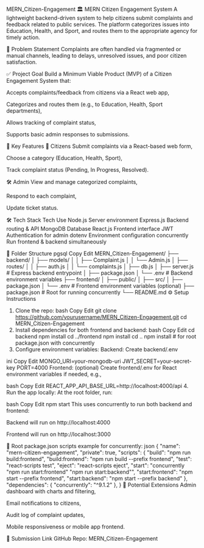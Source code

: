 MERN_Citizen-Engagement
🏛️ MERN Citizen Engagement System
A lightweight backend-driven system to help citizens submit complaints and feedback related to public services. The platform categorizes issues into Education, Health, and Sport, and routes them to the appropriate agency for timely action.

📌 Problem Statement
Complaints are often handled via fragmented or manual channels, leading to delays, unresolved issues, and poor citizen satisfaction.

✅ Project Goal
Build a Minimum Viable Product (MVP) of a Citizen Engagement System that:

Accepts complaints/feedback from citizens via a React web app,

Categorizes and routes them (e.g., to Education, Health, Sport departments),

Allows tracking of complaint status,

Supports basic admin responses to submissions.

🔧 Key Features
👥 Citizens
Submit complaints via a React-based web form,

Choose a category (Education, Health, Sport),

Track complaint status (Pending, In Progress, Resolved).

🛠 Admin
View and manage categorized complaints,

Respond to each complaint,

Update ticket status.

🛠 Tech Stack
Tech	Use
Node.js	Server environment
Express.js	Backend routing & API
MongoDB	Database
React.js	Frontend interface
JWT	Authentication for admin
dotenv	Environment configuration
concurrently	Run frontend & backend simultaneously

📁 Folder Structure
pgsql
Copy
Edit
MERN_Citizen-Engagement/
├── backend/
│   ├── models/
│   │   ├── Complaint.js
│   │   └── Admin.js
│   ├── routes/
│   │   ├── auth.js
│   │   └── complaints.js
│   ├── db.js
│   ├── server.js          # Express backend entrypoint
│   ├── package.json
│   └── .env              # Backend environment variables
├── frontend/
│   ├── public/
│   ├── src/
│   ├── package.json
│   └── .env              # Frontend environment variables (optional)
├── package.json          # Root for running concurrently
└── README.md
⚙️ Setup Instructions
1. Clone the repo:
bash
Copy
Edit
git clone https://github.com/yourusername/MERN_Citizen-Engagement.git
cd MERN_Citizen-Engagement
2. Install dependencies for both frontend and backend:
bash
Copy
Edit
cd backend
npm install
cd ../frontend
npm install
cd ..
npm install        # for root package.json with concurrently
3. Configure environment variables:
Backend: Create backend/.env

ini
Copy
Edit
MONGO_URI=your-mongodb-uri
JWT_SECRET=your-secret-key
PORT=4000
Frontend: (optional) Create frontend/.env for React environment variables if needed, e.g.,

bash
Copy
Edit
REACT_APP_API_BASE_URL=http://localhost:4000/api
4. Run the app locally:
At the root folder, run:

bash
Copy
Edit
npm start
This uses concurrently to run both backend and frontend:

Backend will run on http://localhost:4000

Frontend will run on http://localhost:3000

📄 Root package.json scripts example for concurrently:
json
{
  "name": "mern-citizen-engagement",
  "private": true,
   "scripts": {
    "build": "npm run build:frontend",
    "build:frontend": "npm run build --prefix frontend",
    "test": "react-scripts test", 
    "eject": "react-scripts eject",
    "start": "concurrently \"npm run start:frontend\" \"npm run start:backend\"",
    "start:frontend": "npm start --prefix frontend",
    "start:backend": "npm start --prefix backend"
  },
  "dependencies": {
    "concurrently": "^9.1.2"
  },
}
🧠 Potential Extensions
Admin dashboard with charts and filtering,

Email notifications to citizens,

Audit log of complaint updates,

Mobile responsiveness or mobile app frontend.

📎 Submission Link
GitHub Repo: MERN_Citizen-Engagement